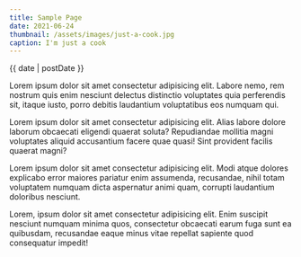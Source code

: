 ```yaml
---
title: Sample Page
date: 2021-06-24
thumbnail: /assets/images/just-a-cook.jpg
caption: I'm just a cook
---
```


{{ date | postDate }}

Lorem ipsum dolor sit amet consectetur adipisicing elit. Labore nemo, rem nostrum quis enim nesciunt delectus distinctio voluptates quia perferendis sit, itaque iusto, porro debitis laudantium voluptatibus eos numquam qui.

Lorem ipsum dolor sit amet consectetur adipisicing elit. Alias labore dolore laborum obcaecati eligendi quaerat soluta? Repudiandae mollitia magni voluptates aliquid accusantium facere quae quasi! Sint provident facilis quaerat magni?

Lorem ipsum dolor sit amet consectetur adipisicing elit. Modi atque dolores explicabo error maiores pariatur enim assumenda, recusandae, nihil totam voluptatem numquam dicta aspernatur animi quam, corrupti laudantium doloribus nesciunt.

Lorem, ipsum dolor sit amet consectetur adipisicing elit. Enim suscipit nesciunt numquam minima quos, consectetur obcaecati earum fuga sunt ea quibusdam, recusandae eaque minus vitae repellat sapiente quod consequatur impedit!